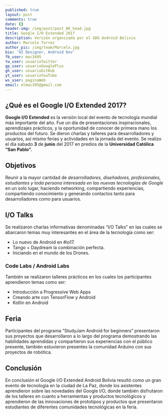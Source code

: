 ```yaml
---
published: true
layout: post
comments: true
date: {}
header-img: /img/post/post_06_head.jpg
title: Google I/O Extended 2017
description: Versión organizada por el GDG Android Bolivia
author: Marcelo Torrez
author_pic: /img/team/Marcelo.jpg
bio: 'UI Designer, Android Dev'
fb_user: mac3495
tw_user: usuarioTwitter
gp_user: usuarioGooglePlus
gh_user: usuarioGitHub
yt_user: usuarioYouTube
ws_user: paginaWeb
email: elmac395@gmail.com
---
```

## ¿Qué es el Google I/O Extended 2017?

**Google I/O Extended** es la versión local del evento de tecnología mundial más importante del año. Fue un día de presentaciones inspiracionales, aprendizajes prácticos, y la oportunidad de conocer de primera mano los productos del futuro. Se dieron charlas y talleres para desarrolladores y usuarios, así mismo ferias y actividades en la jornada del evento.
Se realizo el dia sabado **3** de **junio** del 2017 en predios de la **Universidad Católica “San Pablo”.**


## Objetivos

Reunir a la mayor cantidad de *desarrolladores, diseñadores, profesionales, estudiantes y toda persona interesada en las nuevas tecnologías de Google* en un solo lugar, haciendo networking, compartiendo experiencias, compartiendo conocimiento y generando contactos tanto para desarrolladores como para usuarios.

## I/O Talks
Se realizaron charlas informativas denominadas “I/O Talks” en las cuales se abarcaron temas muy interesantes en el área de la tecnología como ser:

* Lo nuevo de Android en #io17.
* Tango + Daydream la combinación perfecta.
* Iniciando en el mundo de los Drones.

### Code Labs / Android Labs

También se realizaron talleres prácticos en los cuales los participantes aprendieron temas como ser:


* Introducción a Progressive Web Apps
* Creando arte con TensorFlow  y Android
* Kotlin en Android

## Feria

Participantes del programa “StudyJam Android for beginners” presentaron sus proyectos que desarrollaron a lo largo del programa demostrando las habilidades aprendidas y compartieron sus experiencias con el público presente, también estuvieron presentes la comunidad Arduino con sus proyectos de robótica. 

## Conclusión 

En conclusión el Google I/O Extended Android Bolivia resultó como un gran evento de tecnología en la ciudad de La Paz, donde los asistentes aprendieron sobre las novedades del Google I/O, donde también disfrutaron de los talleres en cuanto a herramientas y productos tecnológicos y aprendieron de las innovaciones de prototipos y productos que presentaron estudiantes de diferentes comunidades tecnológicas en la feria.
